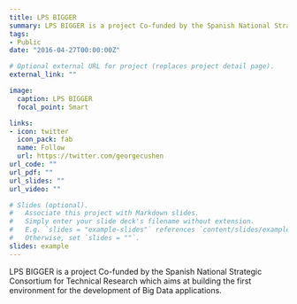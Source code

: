 ```yaml
---
title: LPS BIGGER
summary: LPS BIGGER is a project Co-funded by the Spanish National Strategic Consortium for Technical Research which aims at building the first environment for the development of Big Data applications.
tags:
- Public
date: "2016-04-27T00:00:00Z"

# Optional external URL for project (replaces project detail page).
external_link: ""

image: 
  caption: LPS BIGGER
  focal_point: Smart

links:
- icon: twitter
  icon_pack: fab
  name: Follow
  url: https://twitter.com/georgecushen
url_code: ""
url_pdf: ""
url_slides: ""
url_video: ""

# Slides (optional).
#   Associate this project with Markdown slides.
#   Simply enter your slide deck's filename without extension.
#   E.g. `slides = "example-slides"` references `content/slides/example-slides.md`.
#   Otherwise, set `slides = ""`.
slides: example
---
```


LPS BIGGER is a project Co-funded by the Spanish National Strategic Consortium for Technical Research which aims at building the first environment for the development of Big Data applications.
